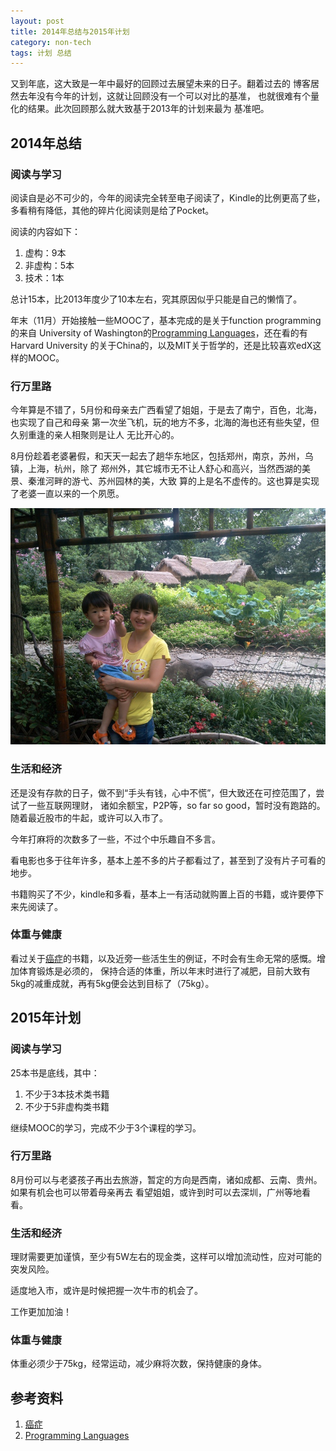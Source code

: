 ```yaml
---
layout: post
title: 2014年总结与2015年计划
category: non-tech
tags: 计划 总结
---
```


又到年底，这大致是一年中最好的回顾过去展望未来的日子。翻着过去的
博客居然去年没有今年的计划，这就让回顾没有一个可以对比的基准，
也就很难有个量化的结果。此次回顾那么就大致基于2013年的计划来最为
基准吧。

## 2014年总结

### 阅读与学习

阅读自是必不可少的，今年的阅读完全转至电子阅读了，Kindle的比例更高了些，
多看稍有降低，其他的碎片化阅读则是给了Pocket。

阅读的内容如下：

1. 虚构：9本
2. 非虚构：5本
3. 技术：1本

总计15本，比2013年度少了10本左右，究其原因似乎只能是自己的懒惰了。

年末（11月）开始接触一些MOOC了，基本完成的是关于function programming的来自
University of Washington的[Programming Languages][Programming Languages]，还在看的有Harvard University
的关于China的，以及MIT关于哲学的，还是比较喜欢edX这样的MOOC。

### 行万里路

今年算是不错了，5月份和母亲去广西看望了姐姐，于是去了南宁，百色，北海，也实现了自己和母亲
第一次坐飞机，玩的地方不多，北海的海也还有些失望，但久别重逢的亲人相聚则是让人
无比开心的。

8月份趁着老婆暑假，和天天一起去了趟华东地区，包括郑州，南京，苏州，乌镇，上海，杭州，除了
郑州外，其它城市无不让人舒心和高兴，当然西湖的美景、秦淮河畔的游弋、苏州园林的美，大致
算的上是名不虚传的。这也算是实现了老婆一直以来的一个夙愿。

![ya_tian](/assets/images/ya_tian.jpg)

### 生活和经济

还是没有存款的日子，做不到“手头有钱，心中不慌”，但大致还在可控范围了，尝试了一些互联网理财，
诸如余额宝，P2P等，so far so good，暂时没有跑路的。随着最近股市的牛起，或许可以入市了。

今年打麻将的次数多了一些，不过个中乐趣自不多言。

看电影也多于往年许多，基本上差不多的片子都看过了，甚至到了没有片子可看的地步。

书籍购买了不少，kindle和多看，基本上一有活动就购置上百的书籍，或许要停下来先阅读了。

### 体重与健康

看过关于[癌症][癌症]的书籍，以及近旁一些活生生的例证，不时会有生命无常的感慨。增加体育锻炼是必须的，
保持合适的体重，所以年末时进行了减肥，目前大致有5kg的减重成就，再有5kg便会达到目标了（75kg）。

## 2015年计划

### 阅读与学习

25本书是底线，其中：

1. 不少于3本技术类书籍
2. 不少于5非虚构类书籍


继续MOOC的学习，完成不少于3个课程的学习。

### 行万里路

8月份可以与老婆孩子再出去旅游，暂定的方向是西南，诸如成都、云南、贵州。如果有机会也可以带着母亲再去
看望姐姐，或许到时可以去深圳，广州等地看看。

### 生活和经济

理财需要更加谨慎，至少有5W左右的现金类，这样可以增加流动性，应对可能的突发风险。

适度地入市，或许是时候把握一次牛市的机会了。

工作更加加油！

### 体重与健康

体重必须少于75kg，经常运动，减少麻将次数，保持健康的身体。




## 参考资料
1. [癌症][癌症]
2. [Programming Languages][Programming Languages]


[癌症]: http://towerjoo.github.io/blog/2014/12/12/history-of-cancer
[Programming Languages]: https://class.coursera.org/proglang-003

